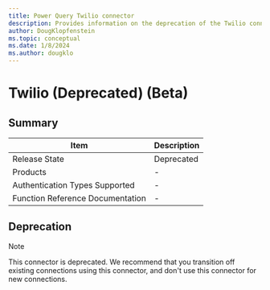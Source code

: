 ```yaml
---
title: Power Query Twilio connector
description: Provides information on the deprecation of the Twilio connector.
author: DougKlopfenstein
ms.topic: conceptual
ms.date: 1/8/2024
ms.author: dougklo
---
```


# Twilio (Deprecated) (Beta)

## Summary

| Item | Description |
| ---- | ----------- |
| Release State | Deprecated |
| Products | - |
| Authentication Types Supported | - |
| Function Reference Documentation | - |

## Deprecation

> [!NOTE]
> This connector is deprecated. We recommend that you transition off existing connections using this connector, and don't use this connector for new connections.
